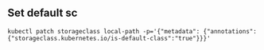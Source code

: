 ## Set default sc
```
kubectl patch storageclass local-path -p='{"metadata": {"annotations":{"storageclass.kubernetes.io/is-default-class":"true"}}}'
```